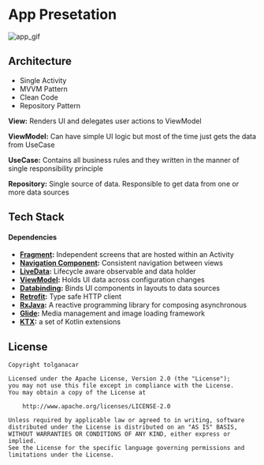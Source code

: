 # App Presetation
![app_gif](https://user-images.githubusercontent.com/83028055/196927182-b2765af0-cce8-436e-9d30-5fecec489079.gif)

## Architecture
- Single Activity
- MVVM Pattern
- Clean Code
- Repository Pattern

**View:** Renders UI and delegates user actions to ViewModel

**ViewModel:** Can have simple UI logic but most of the time just gets the data from UseCase

**UseCase:** Contains all business rules and they written in the manner of single responsibility principle

**Repository:** Single source of data. Responsible to get data from one or more data sources

## Tech Stack
#### Dependencies

- **[Fragment](https://developer.android.com/jetpack/androidx/releases/fragment):** Independent screens that are hosted within an Activity 
- **[Navigation Component](https://developer.android.com/jetpack/androidx/releases/navigation):** Consistent navigation between views
- **[LiveData](https://developer.android.com/topic/libraries/architecture/livedata):** Lifecycle aware observable and data holder
- **[ViewModel](https://developer.android.com/topic/libraries/architecture/viewmodel):** Holds UI data across configuration changes
- **[Databinding](https://developer.android.com/topic/libraries/data-binding/):** Binds UI components in layouts to data sources
- **[Retrofit](https://github.com/square/retrofit):** Type safe HTTP client
- **[RxJava](https://developers.google.com/maps/documentation/android-sdk/rx):** A reactive programming library for composing asynchronous
- **[Glide](https://github.com/bumptech/glide):** Media management and image loading framework
- **[KTX](https://developer.android.com/kotlin/ktx):** a set of Kotlin extensions

## License

```
Copyright tolganacar

Licensed under the Apache License, Version 2.0 (the "License");
you may not use this file except in compliance with the License.
You may obtain a copy of the License at

    http://www.apache.org/licenses/LICENSE-2.0

Unless required by applicable law or agreed to in writing, software
distributed under the License is distributed on an "AS IS" BASIS,
WITHOUT WARRANTIES OR CONDITIONS OF ANY KIND, either express or implied.
See the License for the specific language governing permissions and
limitations under the License.
```
